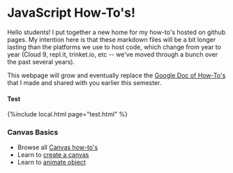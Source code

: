 # JavaScript How-To's!
Hello students! I put together a new home for my how-to's hosted on github pages. My intention here is that these markdown files will be a bit longer lasting than the platforms we use to host code, which change from year to year (Cloud 9, repl.it, trinket.io, etc -- we've moved through a bunch over the past several years).

This webpage will grow and eventually replace the [Google Doc of How-To's](https://docs.google.com/document/d/1MrPTAd-LPJpUH93BYElgGv_abhhagAWaURrOtqjfj9A/edit) that I made and shared with you earlier this semester.

#### Test
{%include local.html page="test.html" %}

### Canvas Basics
- Browse all [Canvas how-to's](canvas/index.md)
- Learn to [create a canvas](./canvas/creating_a_canvas.md)
- Learn to [animate object](./canvas/simple_animation.md)
